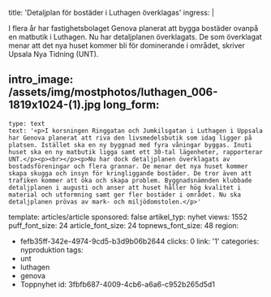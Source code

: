 title: 'Detaljplan för bostäder i Luthagen överklagas'
ingress: |
  <p>I flera år har fastighetsbolaget Genova planerat att bygga bostäder ovanpå en matbutik i Luthagen. Nu har detaljplanen överklagats. De som överklagat menar att det nya huset kommer bli för dominerande i området, skriver Upsala Nya Tidning (UNT).
  </p>
  
intro_image: /assets/img/mostphotos/luthagen_006-1819x1024-(1).jpg
long_form:
  -
    type: text
    text: '<p>I korsningen Ringgatan och Jumkilsgatan i Luthagen i Uppsala har Genova planerat att riva den livsmedelsbutik som idag ligger på platsen. Istället ska en ny byggnad med fyra våningar byggas. Inuti huset ska en ny matbutik ligga samt ett 30-tal lägenheter, rapporterar UNT.</p><p><br></p><p>Nu har dock detaljplanen överklagats av bostadsföreningar och flera grannar. De menar det nya huset kommer skapa skugga och insyn för kringliggande bostäder. De tror även att trafiken kommer att öka och skapa problem. Byggnadsnämnden klubbade detaljplanen i augusti och anser att huset håller hög kvalitet i material och utformning samt ger fler bostäder i området. Nu ska detaljplanen prövas av mark- och miljödomstolen.</p>'
template: articles/article
sponsored: false
artikel_typ: nyhet
views: 1552
puff_font_size: 24
article_font_size: 24
topnews_font_size: 48
region:
  - fefb35ff-342e-4974-9cd5-b3d9b06b2644
clicks: 0
link: '1'
categories: nyproduktion
tags:
  - unt
  - luthagen
  - genova
  - Toppnyhet
id: 3fbfb687-4009-4cb6-a6a6-c952b265d5d1
